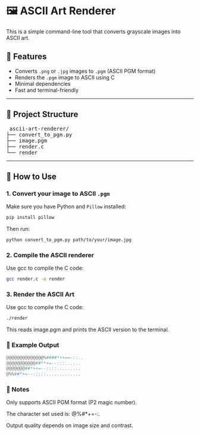 # 🖼️ ASCII Art Renderer

This is a simple command-line tool that converts grayscale images into ASCII art.

## 🔧 Features

- Converts `.png` or `.jpg` images to `.pgm` (ASCII PGM format)
- Renders the `.pgm` image to ASCII using C
- Minimal dependencies
- Fast and terminal-friendly

---

## 📁 Project Structure

<pre> ascii-art-renderer/ 
├── convert_to_pgm.py 
├── image.pgm 
├── render.c 
└── render </pre>

---

## 🚀 How to Use

### 1. Convert your image to ASCII `.pgm`

Make sure you have Python and `Pillow` installed:

```bash
pip install pillow
```

Then run:

```bash
python convert_to_pgm.py path/to/your/image.jpg
```

### 2. Compile the ASCII renderer

Use gcc to compile the C code:

```bash
gcc render.c -o render
```

### 3. Render the ASCII Art

Use gcc to compile the C code:

```bash
./render
```

This reads image.pgm and prints the ASCII version to the terminal.

### 📸 Example Output

```py
@@@@@@@@@@@@@@%####*++==-::..
@@@@@@@@@@@##**+=--:::......
@@@@@@@##*++=--::::.........
@%%##*+=--:::::.............
```
### 📝 Notes

Only supports ASCII PGM format (P2 magic number).

The character set used is: @%#*+=-:.

Output quality depends on image size and contrast.